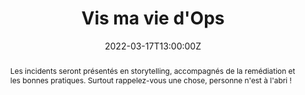 ---
title: Vis ma vie d'Ops

event: Malt Academy
event_url: https://www.malt-academy.com/malt-academy-all-malt-academies

location: En ligne

summary: L’échec comme une source de connaissance. 
abstract: "Les incidents seront présentés en storytelling, accompagnés de la remédiation et les bonnes pratiques. Surtout rappelez-vous une chose, personne n'est à l'abri !"

date: "2022-03-17T13:00:00Z"
date_end: "2022-03-17T14:00:00Z"
all_day: false

publishDate: "2022-02-08T00:00:00Z"

authors: [David Aparicio]
tags: [Cloud, SRE]

featured: false

image:
  caption: 'Crédits: [**Malt Academy**](https://www.malt-academy.com/)'
  focal_point: Right

links:
- icon: pencil-alt
  icon_pack: fas
  name: S'inscrire
  url: https://app.livestorm.co/malt-community/vis-ma-vie-dops?type=detailed
url_code: ""
url_pdf: ""
url_slides: "talks/MaltAcademy2022_VisMaVieDOps.pdf"
url_video: ""

slides: ""
projects: []
---